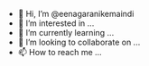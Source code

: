 - 👋 Hi, I’m @eenagaranikemaindi
- 👀 I’m interested in ...
- 🌱 I’m currently learning ...
- 💞️ I’m looking to collaborate on ...
- 📫 How to reach me ...

<!---
eenagaranikemaindi/eenagaranikemaindi is a ✨ special ✨ repository because its `README.md` (this file) appears on your GitHub profile.
You can click the Preview link to take a look at your changes.
--->
